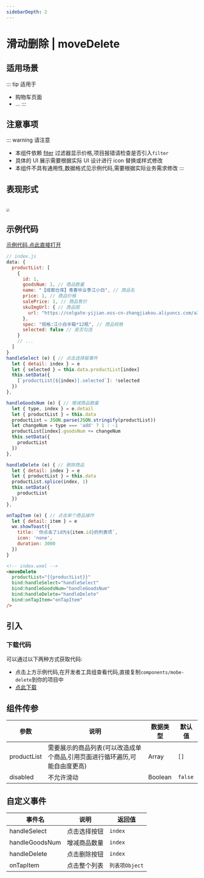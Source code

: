 ```yaml
---
sidebarDepth: 2
---
```


# 滑动删除 | moveDelete

## 适用场景

::: tip 适用于

- 购物车页面
- ...
  :::

## 注意事项

::: warning 请注意

- 本组件依赖 [fiter](code/filter.html) 过滤器显示价格,项目报错请检查是否引入`filter`
- 具体的 UI 展示需要根据实际 UI 设计进行 icon 替换或样式修改
- 本组件不具有通用性,数据格式见示例代码,需要根据实际业务需求修改
  :::

## 表现形式

<img src="/moveDelete.png" style="zoom: 50%;margin-top: 40px" />

## 示例代码
[示例代码,点此直接打开](https://developers.weixin.qq.com/s/f3Lipkmm7bjv)

```js
// index.js
data: {
  productList: [
    {
      id: 1,
      goodsNum: 1, // 商品数量
      name: "【成都仓库】青春毕业季江小白", // 商品名
      price: 1, // 商品价格
      salePrice: 1, // 商品售价
      skuImgUrl: { // 商品图
        url: "https://colgate-yijian.oss-cn-zhangjiakou.aliyuncs.com/a3e0e1122ad24049aa677b48eef050c7.jpg"
      },
      spec: "规格:江小白半箱*12瓶", // 商品规格
      selected: false // 是否勾选
    }
    // ...
  ]
}
handleSelect (e) { // 点击选择框事件
  let { detail: index } = e
  let { selected } = this.data.productList[index]
  this.setData({
    [`productList[${index}].selected`]: !selected
  })
},

handleGoodsNum (e) { // 增减商品数量
  let { type, index } = e.detail
  let { productList } = this.data
  productList = JSON.parse(JSON.stringify(productList))
  let changeNum = type === 'add' ? 1 : -1
  productList[index].goodsNum += changeNum
  this.setData({
    productList
  })
},

handleDelete (e) { // 删除商品
  let { detail: index } = e
  let { productList } = this.data
  productList.splice(index, 1)
  this.setData({
    productList
  })
},

onTapItem (e) { // 点击单个商品操作
  let { detail: item } = e
  wx.showToast({
    title: `你点击了id为${item.id}的列表项`,
    icon: 'none',
    duration: 3000
  })
}
```
```html
<!-- index.wxml -->
<moveDelete
  productList="{{productList}}"
  bind:handleSelect="handleSelect"
  bind:handleGoodsNum="handleGoodsNum"
  bind:handleDelete="handleDelete"
  bind:onTapItem="onTapItem"
/>
```
## 引入
### 下载代码
可以通过以下两种方式获取代码:
  - 点击上方示例代码,在开发者工具组查看代码,直接复制`components/mobe-delete`到你的项目中
  - <a href="/dist/mobeDelete.zip" target="_blank" download>点此下载</a>

## 组件传参
| 参数 | 说明 | 数据类型 | 默认值 |
| --- | --- | --- | --- |
| productList | 需要展示的商品列表(可以改造成单个商品,引用页面进行循环遍历,可能自由度更高) | Array | `[]` |
| disabled | 不允许滑动 | Boolean | `false` |

## 自定义事件
| 事件名 | 说明 | 返回值 |
| --- | --- | --- |
| handleSelect | 点击选择按钮 | `index` |
| handleGoodsNum | 增减商品数量 | `index` |
| handleDelete | 点击删除按钮 | `index` |
| onTapItem | 点击整个列表 | `列表项Object` |